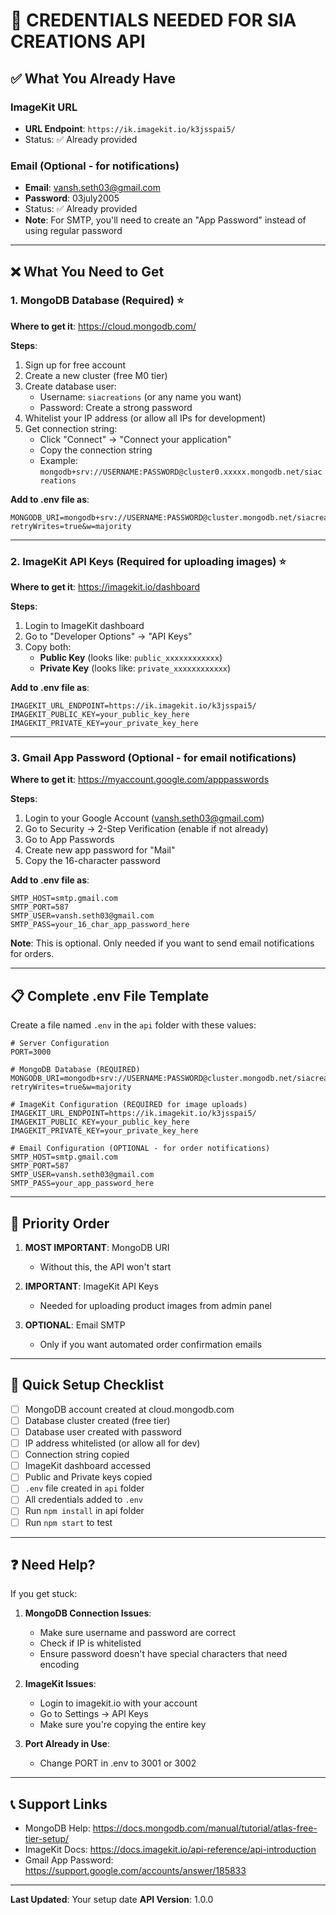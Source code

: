 # 🔑 CREDENTIALS NEEDED FOR SIA CREATIONS API

## ✅ What You Already Have

### ImageKit URL
- **URL Endpoint**: `https://ik.imagekit.io/k3jsspai5/`
- Status: ✅ Already provided

### Email (Optional - for notifications)
- **Email**: vansh.seth03@gmail.com
- **Password**: 03july2005
- Status: ✅ Already provided
- **Note**: For SMTP, you'll need to create an "App Password" instead of using regular password

---

## ❌ What You Need to Get

### 1. MongoDB Database (Required) ⭐
**Where to get it**: https://cloud.mongodb.com/

**Steps**:
1. Sign up for free account
2. Create a new cluster (free M0 tier)
3. Create database user:
   - Username: `siacreations` (or any name you want)
   - Password: Create a strong password
4. Whitelist your IP address (or allow all IPs for development)
5. Get connection string:
   - Click "Connect" → "Connect your application"
   - Copy the connection string
   - Example: `mongodb+srv://USERNAME:PASSWORD@cluster0.xxxxx.mongodb.net/siacreations`

**Add to .env file as**:
```
MONGODB_URI=mongodb+srv://USERNAME:PASSWORD@cluster.mongodb.net/siacreations?retryWrites=true&w=majority
```

---

### 2. ImageKit API Keys (Required for uploading images) ⭐
**Where to get it**: https://imagekit.io/dashboard

**Steps**:
1. Login to ImageKit dashboard
2. Go to "Developer Options" → "API Keys"
3. Copy both:
   - **Public Key** (looks like: `public_xxxxxxxxxxxx`)
   - **Private Key** (looks like: `private_xxxxxxxxxxxx`)

**Add to .env file as**:
```
IMAGEKIT_URL_ENDPOINT=https://ik.imagekit.io/k3jsspai5/
IMAGEKIT_PUBLIC_KEY=your_public_key_here
IMAGEKIT_PRIVATE_KEY=your_private_key_here
```

---

### 3. Gmail App Password (Optional - for email notifications)
**Where to get it**: https://myaccount.google.com/apppasswords

**Steps**:
1. Login to your Google Account (vansh.seth03@gmail.com)
2. Go to Security → 2-Step Verification (enable if not already)
3. Go to App Passwords
4. Create new app password for "Mail"
5. Copy the 16-character password

**Add to .env file as**:
```
SMTP_HOST=smtp.gmail.com
SMTP_PORT=587
SMTP_USER=vansh.seth03@gmail.com
SMTP_PASS=your_16_char_app_password_here
```

**Note**: This is optional. Only needed if you want to send email notifications for orders.

---

## 📋 Complete .env File Template

Create a file named `.env` in the `api` folder with these values:

```env
# Server Configuration
PORT=3000

# MongoDB Database (REQUIRED)
MONGODB_URI=mongodb+srv://USERNAME:PASSWORD@cluster.mongodb.net/siacreations?retryWrites=true&w=majority

# ImageKit Configuration (REQUIRED for image uploads)
IMAGEKIT_URL_ENDPOINT=https://ik.imagekit.io/k3jsspai5/
IMAGEKIT_PUBLIC_KEY=your_public_key_here
IMAGEKIT_PRIVATE_KEY=your_private_key_here

# Email Configuration (OPTIONAL - for order notifications)
SMTP_HOST=smtp.gmail.com
SMTP_PORT=587
SMTP_USER=vansh.seth03@gmail.com
SMTP_PASS=your_app_password_here
```

---

## 🎯 Priority Order

1. **MOST IMPORTANT**: MongoDB URI
   - Without this, the API won't start
   
2. **IMPORTANT**: ImageKit API Keys
   - Needed for uploading product images from admin panel
   
3. **OPTIONAL**: Email SMTP
   - Only if you want automated order confirmation emails

---

## 🚀 Quick Setup Checklist

- [ ] MongoDB account created at cloud.mongodb.com
- [ ] Database cluster created (free tier)
- [ ] Database user created with password
- [ ] IP address whitelisted (or allow all for dev)
- [ ] Connection string copied
- [ ] ImageKit dashboard accessed
- [ ] Public and Private keys copied
- [ ] `.env` file created in `api` folder
- [ ] All credentials added to `.env`
- [ ] Run `npm install` in api folder
- [ ] Run `npm start` to test

---

## ❓ Need Help?

If you get stuck:

1. **MongoDB Connection Issues**:
   - Make sure username and password are correct
   - Check if IP is whitelisted
   - Ensure password doesn't have special characters that need encoding

2. **ImageKit Issues**:
   - Login to imagekit.io with your account
   - Go to Settings → API Keys
   - Make sure you're copying the entire key

3. **Port Already in Use**:
   - Change PORT in .env to 3001 or 3002

---

## 📞 Support Links

- MongoDB Help: https://docs.mongodb.com/manual/tutorial/atlas-free-tier-setup/
- ImageKit Docs: https://docs.imagekit.io/api-reference/api-introduction
- Gmail App Password: https://support.google.com/accounts/answer/185833

---

**Last Updated**: Your setup date
**API Version**: 1.0.0
